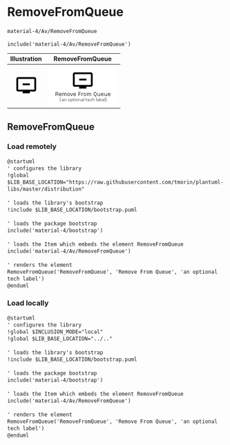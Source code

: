 # RemoveFromQueue


```text
material-4/Av/RemoveFromQueue
```

```text
include('material-4/Av/RemoveFromQueue')
```



| Illustration | RemoveFromQueue |
| :---: | :---: |
| ![illustration for Illustration](../../material-4/Av/RemoveFromQueue.png) | ![illustration for RemoveFromQueue](../../material-4/Av/RemoveFromQueue.Local.png) |




## RemoveFromQueue

### Load remotely
```plantuml
@startuml
' configures the library
!global $LIB_BASE_LOCATION="https://raw.githubusercontent.com/tmorin/plantuml-libs/master/distribution"

' loads the library's bootstrap
!include $LIB_BASE_LOCATION/bootstrap.puml

' loads the package bootstrap
include('material-4/bootstrap')

' loads the Item which embeds the element RemoveFromQueue
include('material-4/Av/RemoveFromQueue')

' renders the element
RemoveFromQueue('RemoveFromQueue', 'Remove From Queue', 'an optional tech label')
@enduml
```

### Load locally
```plantuml
@startuml
' configures the library
!global $INCLUSION_MODE="local"
!global $LIB_BASE_LOCATION="../.."

' loads the library's bootstrap
!include $LIB_BASE_LOCATION/bootstrap.puml

' loads the package bootstrap
include('material-4/bootstrap')

' loads the Item which embeds the element RemoveFromQueue
include('material-4/Av/RemoveFromQueue')

' renders the element
RemoveFromQueue('RemoveFromQueue', 'Remove From Queue', 'an optional tech label')
@enduml
```

